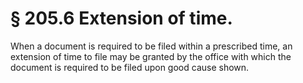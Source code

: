# § 205.6   Extension of time.

When a document is required to be filed within a prescribed time, an extension of time to file may be granted by the office with which the document is required to be filed upon good cause shown. 




